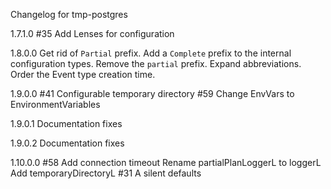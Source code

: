 Changelog for tmp-postgres

1.7.1.0
  #35 Add Lenses for configuration

1.8.0.0
  Get rid of `Partial` prefix. Add a `Complete` prefix to the internal configuration types.
  Remove the `partial` prefix.
  Expand abbreviations.
  Order the Event type creation time.

1.9.0.0
  #41 Configurable temporary directory
  #59 Change EnvVars to EnvironmentVariables

1.9.0.1
  Documentation fixes

1.9.0.2
  Documentation fixes

1.10.0.0
  #58 Add connection timeout
  Rename partialPlanLoggerL to loggerL
  Add temporaryDirectoryL
  #31 A silent defaults
